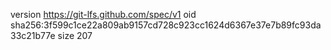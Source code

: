 version https://git-lfs.github.com/spec/v1
oid sha256:3f599c1ce22a809ab9157cd728c923cc1624d6367e37e7b89fc93da33c21b77e
size 207
